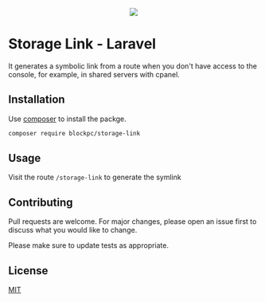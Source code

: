 <p align="center"><a href="https://blockpc.cl" target="_blank"><img src="https://banners.beyondco.de/Storage%20Link.png?theme=light&packageManager=composer+require&packageName=blockpc%2Fstorage-link&pattern=zigZag&style=style_1&description=Generate+a+storage+link&md=1&showWatermark=1&fontSize=100px&images=https%3A%2F%2Flaravel.com%2Fimg%2Flogomark.min.svg"></a></p>  

# Storage Link - Laravel

It generates a symbolic link from a route when you don't have access to the console, for example, in shared servers with cpanel.

## Installation

Use [composer](https://getcomposer.org/) to install the packge.

```bash
composer require blockpc/storage-link
```

## Usage

Visit the route `/storage-link` to generate the symlink

## Contributing
Pull requests are welcome. For major changes, please open an issue first to discuss what you would like to change.

Please make sure to update tests as appropriate.

## License
[MIT](LICENSE.md)